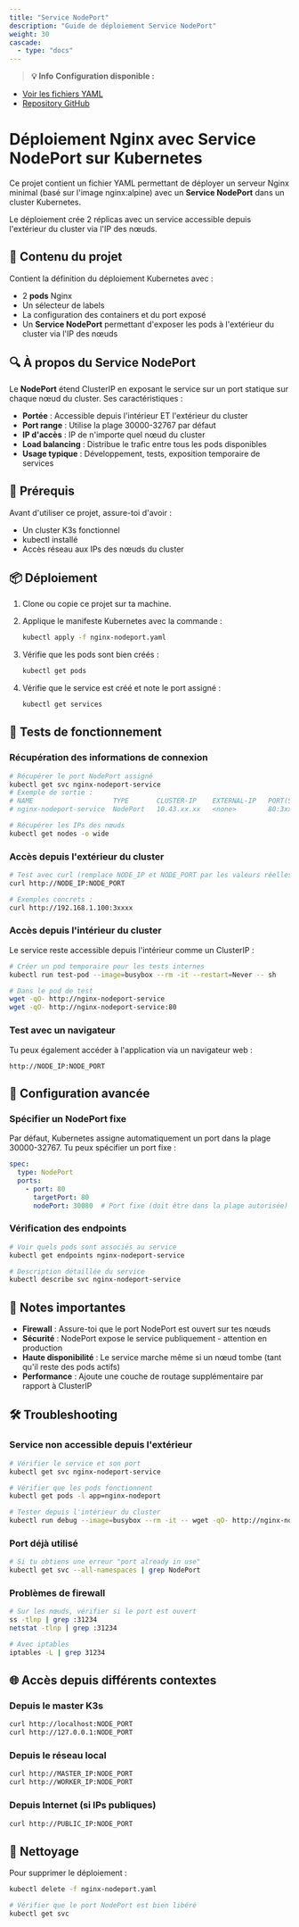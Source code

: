 ```yaml
---
title: "Service NodePort"
description: "Guide de déploiement Service NodePort"
weight: 30
cascade:
  - type: "docs"
---
```



> **💡 Info**
**Configuration disponible :**
- [Voir les fichiers YAML](/files/)
- [Repository GitHub](https://github.com/maxime67/manifest_k3s_sample)


# Déploiement Nginx avec Service NodePort sur Kubernetes

Ce projet contient un fichier YAML permettant de déployer un serveur Nginx minimal (basé sur l'image nginx:alpine) avec un **Service NodePort** dans un cluster Kubernetes.

Le déploiement crée 2 réplicas avec un service accessible depuis l'extérieur du cluster via l'IP des nœuds.

## 📂 Contenu du projet

Contient la définition du déploiement Kubernetes avec :

- 2 **pods** Nginx
- Un sélecteur de labels
- La configuration des containers et du port exposé
- Un **Service NodePort** permettant d'exposer les pods à l'extérieur du cluster via l'IP des nœuds

## 🔍 À propos du Service NodePort

Le **NodePort** étend ClusterIP en exposant le service sur un port statique sur chaque nœud du cluster. Ses caractéristiques :

- **Portée** : Accessible depuis l'intérieur ET l'extérieur du cluster
- **Port range** : Utilise la plage 30000-32767 par défaut
- **IP d'accès** : IP de n'importe quel nœud du cluster
- **Load balancing** : Distribue le trafic entre tous les pods disponibles
- **Usage typique** : Développement, tests, exposition temporaire de services

## 🚀 Prérequis

Avant d'utiliser ce projet, assure-toi d'avoir :

- Un cluster K3s fonctionnel
- kubectl installé
- Accès réseau aux IPs des nœuds du cluster

## 📦 Déploiement

1. Clone ou copie ce projet sur ta machine.

2. Applique le manifeste Kubernetes avec la commande :
   ```bash
   kubectl apply -f nginx-nodeport.yaml
   ```

3. Vérifie que les pods sont bien créés :
   ```bash
   kubectl get pods
   ```

4. Vérifie que le service est créé et note le port assigné :
   ```bash
   kubectl get services
   ```

## 🧪 Tests de fonctionnement

### Récupération des informations de connexion

```bash
# Récupérer le port NodePort assigné
kubectl get svc nginx-nodeport-service
# Exemple de sortie :
# NAME                    TYPE       CLUSTER-IP    EXTERNAL-IP   PORT(S)        AGE
# nginx-nodeport-service  NodePort   10.43.xx.xx   <none>        80:3xxxx/TCP   1m

# Récupérer les IPs des nœuds
kubectl get nodes -o wide
```

### Accès depuis l'extérieur du cluster

```bash
# Test avec curl (remplace NODE_IP et NODE_PORT par les valeurs réelles)
curl http://NODE_IP:NODE_PORT

# Exemples concrets :
curl http://192.168.1.100:3xxxx
```

### Accès depuis l'intérieur du cluster

Le service reste accessible depuis l'intérieur comme un ClusterIP :

```bash
# Créer un pod temporaire pour les tests internes
kubectl run test-pod --image=busybox --rm -it --restart=Never -- sh

# Dans le pod de test
wget -qO- http://nginx-nodeport-service
wget -qO- http://nginx-nodeport-service:80
```

### Test avec un navigateur

Tu peux également accéder à l'application via un navigateur web :
```
http://NODE_IP:NODE_PORT
```

## 🔧 Configuration avancée

### Spécifier un NodePort fixe

Par défaut, Kubernetes assigne automatiquement un port dans la plage 30000-32767. Tu peux spécifier un port fixe :

```yaml
spec:
  type: NodePort
  ports:
    - port: 80
      targetPort: 80
      nodePort: 30080  # Port fixe (doit être dans la plage autorisée)
```

### Vérification des endpoints

```bash
# Voir quels pods sont associés au service
kubectl get endpoints nginx-nodeport-service

# Description détaillée du service
kubectl describe svc nginx-nodeport-service
```

## 📌 Notes importantes

- **Firewall** : Assure-toi que le port NodePort est ouvert sur tes nœuds
- **Sécurité** : NodePort expose le service publiquement - attention en production
- **Haute disponibilité** : Le service marche même si un nœud tombe (tant qu'il reste des pods actifs)
- **Performance** : Ajoute une couche de routage supplémentaire par rapport à ClusterIP

## 🛠️ Troubleshooting

### Service non accessible depuis l'extérieur

```bash
# Vérifier le service et son port
kubectl get svc nginx-nodeport-service

# Vérifier que les pods fonctionnent
kubectl get pods -l app=nginx-nodeport

# Tester depuis l'intérieur du cluster
kubectl run debug --image=busybox --rm -it -- wget -qO- http://nginx-nodeport-service
```

### Port déjà utilisé

```bash
# Si tu obtiens une erreur "port already in use"
kubectl get svc --all-namespaces | grep NodePort
```

### Problèmes de firewall

```bash
# Sur les nœuds, vérifier si le port est ouvert
ss -tlnp | grep :31234
netstat -tlnp | grep :31234

# Avec iptables
iptables -L | grep 31234
```

## 🌐 Accès depuis différents contextes

### Depuis le master K3s
```bash
curl http://localhost:NODE_PORT
curl http://127.0.0.1:NODE_PORT
```

### Depuis le réseau local
```bash
curl http://MASTER_IP:NODE_PORT
curl http://WORKER_IP:NODE_PORT
```

### Depuis Internet (si IPs publiques)
```bash
curl http://PUBLIC_IP:NODE_PORT
```

## 🧹 Nettoyage

Pour supprimer le déploiement :

```bash
kubectl delete -f nginx-nodeport.yaml

# Vérifier que le port NodePort est bien libéré
kubectl get svc
```